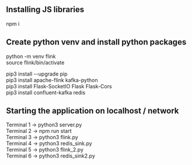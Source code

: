 ## Installing JS libraries

npm i

## Create python venv and install python packages

python -m venv flink  
source flink/bin/activate

pip3 install --upgrade pip  
pip3 install apache-flink kafka-python  
pip3 install Flask-SocketIO Flask Flask-Cors  
pip3 install confluent-kafka redis

## Starting the application on localhost / network

Terminal 1 -> python3 server.py  
Terminal 2 -> npm run start  
Terminal 3 -> python3 flink.py  
Terminal 4 -> python3 redis_sink.py  
Terminal 5 -> python3 flink_2.py  
Terminal 6 -> python3 redis_sink2.py
